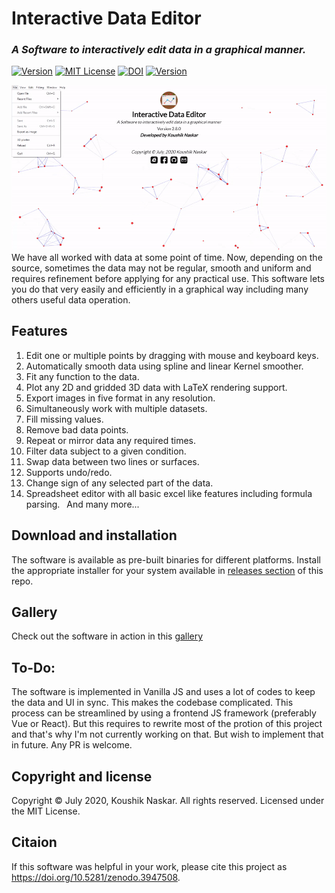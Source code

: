 # Interactive Data Editor
### <i>A Software to interactively edit data in a graphical manner.</i>


[![Version](https://img.shields.io/badge/Version-2.8.0-brightgreen.svg)]() 
[![MIT License](https://img.shields.io/badge/License-MIT-brightgreen.svg)](https://github.com/Koushikphy/Interactive_Data_Editor/blob/master/LICENSE)
[![DOI](https://zenodo.org/badge/DOI/10.5281/zenodo.3947508.svg)](https://doi.org/10.5281/zenodo.3947508)
[![Version](https://img.shields.io/badge/Web-https://koushikphy.github.io/ide/-success.svg)](https://koushikphy.github.io/ide/)  

![alt text](figs/screenshot.gif "Screen shot")
We have all worked with data at some point of time. Now, depending on the source, sometimes the data may not be regular, smooth and uniform and requires refinement before applying for any practical use. This software lets you do that very easily and efficiently in a graphical way including many others useful data operation.

## Features
1. Edit one or multiple points by dragging with mouse and keyboard keys.
2. Automatically smooth data using spline and linear Kernel smoother.
3. Fit any function to the data.
4. Plot any 2D and gridded 3D data with LaTeX rendering support.
5. Export images in five format in any resolution.
6. Simultaneously work with multiple datasets.
7. Fill missing values.
8. Remove bad data points.
9. Repeat or mirror data any required times.
10. Filter data subject to a given condition.
11. Swap data between two lines or surfaces.
12. Supports undo/redo.
13. Change sign of any selected part of the data.
14. Spreadsheet editor with all basic excel like features including formula parsing.
 And many more...  



## Download and installation
The software is available as pre-built binaries for different platforms. Install the appropriate installer for your system available in [releases section](https://github.com/Koushikphy/Interactive_Data_Editor/releases) of this repo.  


## Gallery
Check out the software in action in this [gallery](https://koushikphy.github.io/posts/gallery.html)

## To-Do:
The software is implemented in Vanilla JS and uses a lot of codes to keep the data and UI in sync. This makes the codebase complicated. This process can be streamlined by using a frontend JS framework (preferably Vue or React). But this requires to rewrite most of the protion of this project and that's why I'm not currently working on that. But wish to implement that in future. Any PR is welcome.

## Copyright and license
Copyright © July 2020, Koushik Naskar. All rights reserved.
Licensed under the MIT License.  


## Citaion
If this software was helpful in your work, please cite this project as https://doi.org/10.5281/zenodo.3947508.

